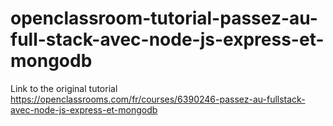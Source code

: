 # openclassroom-tutorial-passez-au-full-stack-avec-node-js-express-et-mongodb
Link to the original tutorial
https://openclassrooms.com/fr/courses/6390246-passez-au-fullstack-avec-node-js-express-et-mongodb
